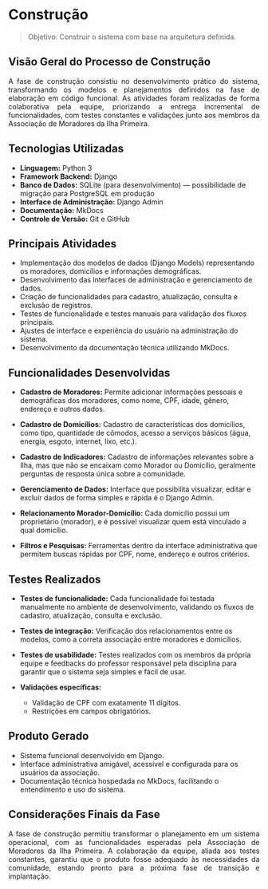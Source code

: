 # Construção

> Objetivo: Construir o sistema com base na arquitetura definida.

## Visão Geral do Processo de Construção

<p align="justify">
A fase de construção consistiu no desenvolvimento prático do sistema, transformando os modelos e planejamentos definidos na fase de elaboração em código funcional. As atividades foram realizadas de forma colaborativa pela equipe, priorizando a entrega incremental de funcionalidades, com testes constantes e validações junto aos membros da Associação de Moradores da Ilha Primeira.
</p>

## Tecnologias Utilizadas

- **Linguagem:** Python 3
- **Framework Backend:** Django
- **Banco de Dados:** SQLite (para desenvolvimento) — possibilidade de migração para PostgreSQL em produção
- **Interface de Administração:** Django Admin
- **Documentação:** MkDocs
- **Controle de Versão:** Git e GitHub

## Principais Atividades

- Implementação dos modelos de dados (Django Models) representando os moradores, domicílios e informações demográficas.
- Desenvolvimento das interfaces de administração e gerenciamento de dados.
- Criação de funcionalidades para cadastro, atualização, consulta e exclusão de registros.
- Testes de funcionalidade e testes manuais para validação dos fluxos principais.
- Ajustes de interface e experiência do usuário na administração do sistema.
- Desenvolvimento da documentação técnica utilizando MkDocs.

## Funcionalidades Desenvolvidas

- **Cadastro de Moradores:**
  Permite adicionar informações pessoais e demográficas dos moradores, como nome, CPF, idade, gênero, endereço e outros dados.

- **Cadastro de Domicílios:**
  Cadastro de características dos domicílios, como tipo, quantidade de cômodos, acesso a serviços básicos (água, energia, esgoto, internet, lixo, etc.).

- **Cadastro de Indicadores:**
  Cadastro de informações relevantes sobre a Ilha, mas que não se encaixam como Morador ou Domicílio, geralmente perguntas de resposta única sobre a comunidade.

- **Gerenciamento de Dados:**
  Interface que possibilita visualizar, editar e excluir dados de forma simples e rápida é o Django Admin.

- **Relacionamento Morador-Domicílio:**
  Cada domicílio possui um proprietário (morador), e é possível visualizar quem está vinculado a qual domicílio.

- **Filtros e Pesquisas:**
  Ferramentas dentro da interface administrativa que permitem buscas rápidas por CPF, nome, endereço e outros critérios.


## Testes Realizados

- **Testes de funcionalidade:**
  Cada funcionalidade foi testada manualmente no ambiente de desenvolvimento, validando os fluxos de cadastro, atualização, consulta e exclusão.

- **Testes de integração:**
  Verificação dos relacionamentos entre os modelos, como a correta associação entre moradores e domicílios.

- **Testes de usabilidade:**
  Testes realizados com os membros da própria equipe e feedbacks do professor responsável pela disciplina para garantir que o sistema seja simples e fácil de usar.

- **Validações específicas:**
  - Validação de CPF com exatamente 11 dígitos.
  - Restrições em campos obrigatórios.

## Produto Gerado

- Sistema funcional desenvolvido em Django.
- Interface administrativa amigável, acessível e configurada para os usuários da associação.
- Documentação técnica hospedada no MkDocs, facilitando o entendimento e uso do sistema.

## Considerações Finais da Fase

<p align="justify">
A fase de construção permitiu transformar o planejamento em um sistema operacional, com as funcionalidades esperadas pela Associação de Moradores da Ilha Primeira. A colaboração da equipe, aliada aos testes constantes, garantiu que o produto fosse adequado às necessidades da comunidade, estando pronto para a próxima fase de transição e implantação.
</p>
